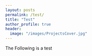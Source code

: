 ```yaml
---
layout: posts
permalink: /test/
title: "Test"
author_profile: true
header:
  image: "/images/ProjectsCover.jpg"
---
```


The Following is a test


